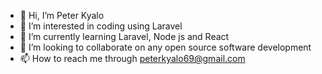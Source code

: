 - 👋 Hi, I’m Peter Kyalo
- 👀 I’m interested in coding using Laravel
- 🌱 I’m currently learning Laravel, Node js and React
- 💞️ I’m looking to collaborate on any open source software development
- 📫 How to reach me through peterkyalo69@gmail.com

<!---
peterkyalo/peterkyalo is a ✨ special ✨ repository because its `README.md` (this file) appears on your GitHub profile.
You can click the Preview link to take a look at your changes.
--->

